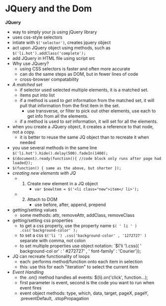 # JQuery and the Dom

**JQuery**
- way to simply your js using jQuery library
- uses css-style selectors
- intiate with `$('selector')`, creates jquery object
- act upon JQuery object using methods, such as `$('li.hot').addClass('complete');`
- add JQuery in HTML file using script src
- Why use JQuery?
  - using CSS selectors is faster and often more accurate
  - can do the same steps as DOM, but in fewer lines of code
  - cross-browser compatability
- *A matched set*
   - if selector used selected multiple elements, it is a matched set.
   - items put into list
   - if a method is used to *get* information from the matched set, it will pull that information from the first item in the set.
     - use transverse, or filter to pick out other elements, use each to get info from all the elements.
   - if a method is used to *set* information, it will set for all the elements.
- when you create a JQuery object, it creates a reference to that node, not a copy.
  - it is better to reuse the same JQ object than to recreate it when needed
- you use several methods in the same line `$('li.hot').hide().delay(500).fadeIn(1400);`
- `$(document).ready(function(){ //code block only runs after page had loaded});`
- `$(function() { same as the above, but shorter });`
- *creating new elements with JQ*
   - 1. Create new element in a JQ object
        - `var $newltem = $('<li class="new">item</ li>');`
   - 2. Attach to DOM
        - use before, after, append, prepend
- getting/setting values
  - some methods: attr, removeAttr, addClass, removeClass
- getting/setting css properties
  - to get a css property, use the property name `$( ' li ' ) .css('background-color' );`
  - to set a css `$('li ') .css('background-color' , '1272727' )` separate with comma, not colon
  - to set multiple properties use object notation: `$('li ').css({ ' background-col or' : ' #272727' , ' font-family' : 'Courier'});  
- JQ can recreate functionality of loops
  - each: performs method/function onto each item in selection
  - this: use this for each "iteration" to select the current item
- *Event Handling*
   - the .on() method handles all events: $(li).on('click', function...);
   - first parameter is event, second is the code you want to run when event fires
   - event object methods: type, which, data, target, pageX, pageY, .preventDefault, .stopPropagation

